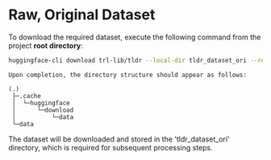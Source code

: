 # Raw, Original Dataset
To download the required dataset, execute the following command from the project **root directory**:
```sh
huggingface-cli download trl-lib/tldr --local-dir tldr_dataset_ori --repo-type dataset
```

```
Upon completion, the directory structure should appear as follows:

(.)
 ├─.cache
 │  └─huggingface
 │      └─download
 │          └─data
 └─data
```
The dataset will be downloaded and stored in the 'tldr_dataset_ori' directory, which is required for subsequent processing steps.
